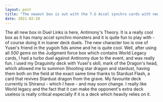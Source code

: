 ```yaml
---
layout: post
title: "The newest box is out with the T.G Accel synchro cards with new characters."
date: 2021-02-28
---
```

The all new box in Duel Links is here, Antimony's Theory. It is a really cool box as it has many accel synchro monsters and it is quite fun to play with - of course doing it in loaner deck duels.
The new character too is one of Yusei's friend in the yugioh 5ds anime and he is quite cool.
Well, after using all <em> 500 gems</em> on the Judgment force box which contains World Legacy cards, I had a turbo duel against Antinomy due to the event, and was really fun.
I used my Draguinity deck with Yusei's skill, mark of the Dragon's head, which allowed me to summon Shooting star dragon and stardust, having them both on the field at the exact same time thanks to Stardust Flash, a card that revives Stardust dragon from the grave. 
My favourite deck currently is Shiranui - which I have - and may soon change. I really like World legacy and the fact that it can make the opponent's extra deck useless is really critical especially if it is a deck which heavily relies on it.
